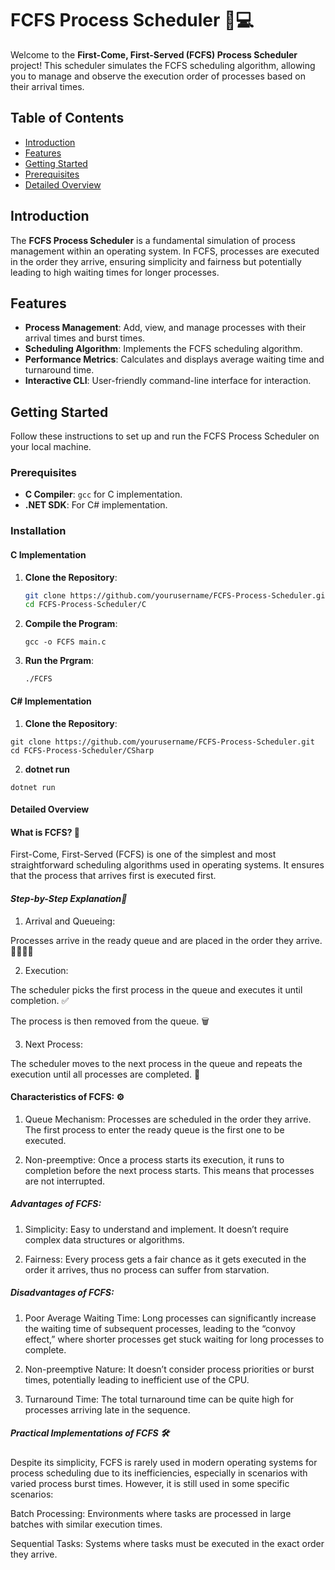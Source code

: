 # FCFS Process Scheduler 📅💻

Welcome to the **First-Come, First-Served (FCFS) Process Scheduler** project! This scheduler simulates the FCFS scheduling algorithm, allowing you to manage and observe the execution order of processes based on their arrival times.

## Table of Contents
- [Introduction](#introduction)
- [Features](#features)
- [Getting Started](#getting-started)
- [Prerequisites](#prerequisites)
- [Detailed Overview](#detailed-overview)

## Introduction
The **FCFS Process Scheduler** is a fundamental simulation of process management within an operating system. In FCFS, processes are executed in the order they arrive, ensuring simplicity and fairness but potentially leading to high waiting times for longer processes.

## Features
- **Process Management**: Add, view, and manage processes with their arrival times and burst times.
- **Scheduling Algorithm**: Implements the FCFS scheduling algorithm.
- **Performance Metrics**: Calculates and displays average waiting time and turnaround time.
- **Interactive CLI**: User-friendly command-line interface for interaction.

## Getting Started
Follow these instructions to set up and run the FCFS Process Scheduler on your local machine.

### Prerequisites
- **C Compiler**: `gcc` for C implementation.
- **.NET SDK**: For C# implementation.

### Installation

#### C Implementation
1. **Clone the Repository**:
   ```bash
   git clone https://github.com/yourusername/FCFS-Process-Scheduler.git
   cd FCFS-Process-Scheduler/C

2. **Compile the Program**:
    ```
    gcc -o FCFS main.c
    ```

3. **Run the Prgram**:
    ```
    ./FCFS
    ```



#### C# Implementation
1. **Clone the Repository**:
```
git clone https://github.com/yourusername/FCFS-Process-Scheduler.git
cd FCFS-Process-Scheduler/CSharp
```
2. **dotnet run**
```
dotnet run
```


#### Detailed Overview

#### **What is FCFS? 🤔**
First-Come, First-Served (FCFS) is one of the simplest and most straightforward scheduling algorithms used in operating systems. It ensures that the process that arrives first is executed first.

#### *Step-by-Step Explanation📝*
1.  Arrival and Queueing:

Processes arrive in the ready queue and are placed in the order they arrive. 🚶‍♂️🚶‍♀️


2.  Execution:

The scheduler picks the first process in the queue and executes it until completion. ✅

The process is then removed from the queue. 🗑️


3.  Next Process:

The scheduler moves to the next process in the queue and repeats the execution until all processes are completed. 🔄




#### **Characteristics of FCFS: ⚙️**
1. Queue Mechanism: Processes are scheduled in the order they arrive. The first process to enter the ready queue is the first one to be executed.

2. Non-preemptive: Once a process starts its execution, it runs to completion before the next process starts. This means that processes are not interrupted.



##### Advantages of FCFS:
1. Simplicity: Easy to understand and implement. It doesn’t require complex data structures or algorithms.

2. Fairness: Every process gets a fair chance as it gets executed in the order it arrives, thus no process can suffer from starvation.



##### Disadvantages of FCFS:
1. Poor Average Waiting Time: Long processes can significantly increase the waiting time of subsequent processes, leading to the “convoy effect,” where shorter processes get stuck waiting for long processes to complete.

2. Non-preemptive Nature: It doesn’t consider process priorities or burst times, potentially leading to inefficient use of the CPU.

3. Turnaround Time: The total turnaround time can be quite high for processes arriving late in the sequence.



##### Practical Implementations of FCFS 🛠️
Despite its simplicity, FCFS is rarely used in modern operating systems for process scheduling due to its inefficiencies, especially in scenarios with varied process burst times. However, it is still used in some specific scenarios:

Batch Processing: Environments where tasks are processed in large batches with similar execution times.

Sequential Tasks: Systems where tasks must be executed in the exact order they arrive.